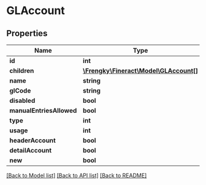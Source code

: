 # GLAccount

## Properties
Name | Type | Description | Notes
------------ | ------------- | ------------- | -------------
**id** | **int** |  | [optional] 
**children** | [**\Frengky\Fineract\Model\GLAccount[]**](GLAccount.md) |  | [optional] 
**name** | **string** |  | [optional] 
**glCode** | **string** |  | [optional] 
**disabled** | **bool** |  | [optional] 
**manualEntriesAllowed** | **bool** |  | [optional] 
**type** | **int** |  | [optional] 
**usage** | **int** |  | [optional] 
**headerAccount** | **bool** |  | [optional] 
**detailAccount** | **bool** |  | [optional] 
**new** | **bool** |  | [optional] 

[[Back to Model list]](../../README.md#documentation-for-models) [[Back to API list]](../../README.md#documentation-for-api-endpoints) [[Back to README]](../../README.md)

